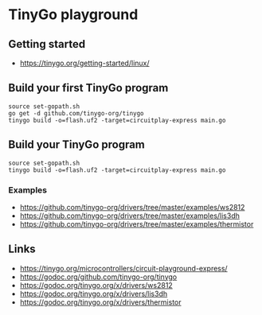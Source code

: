 # TinyGo playground

## Getting started 

- https://tinygo.org/getting-started/linux/


## Build your first TinyGo program 

```shell
source set-gopath.sh
go get -d github.com/tinygo-org/tinygo
tinygo build -o=flash.uf2 -target=circuitplay-express main.go
```

## Build your TinyGo program

```shell
source set-gopath.sh
tinygo build -o=flash.uf2 -target=circuitplay-express main.go
```

### Examples

- https://github.com/tinygo-org/drivers/tree/master/examples/ws2812
- https://github.com/tinygo-org/drivers/tree/master/examples/lis3dh
- https://github.com/tinygo-org/drivers/tree/master/examples/thermistor

## Links

- https://tinygo.org/microcontrollers/circuit-playground-express/
- https://godoc.org/github.com/tinygo-org/tinygo
- https://godoc.org/tinygo.org/x/drivers/ws2812
- https://godoc.org/tinygo.org/x/drivers/lis3dh
- https://godoc.org/tinygo.org/x/drivers/thermistor
